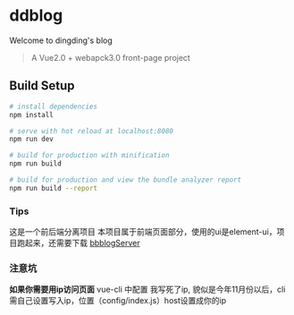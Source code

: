 # ddblog
Welcome to dingding's blog

> A Vue2.0 + webapck3.0 front-page project

## Build Setup

```bash
# install dependencies
npm install

# serve with hot reload at localhost:8080
npm run dev

# build for production with minification
npm run build

# build for production and view the bundle analyzer report
npm run build --report
```

### Tips

这是一个前后端分离项目 本项目属于前端页面部分，使用的ui是element-ui，项目跑起来，还需要下载 [bbblogServer](https://github.com/IssacSix/ddblogServer)

### 注意坑

 **如果你需要用ip访问页面** vue-cli 中配置 我写死了ip, 貌似是今年11月份以后，cli 需自己设置写入ip，位置（config/index.js）host设置成你的ip





